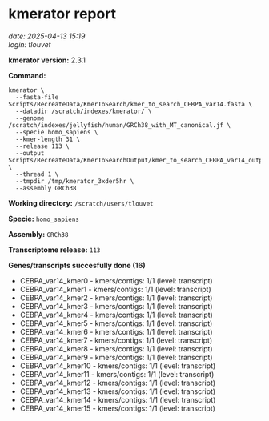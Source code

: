 # kmerator report
*date: 2025-04-13 15:19*  
*login: tlouvet*

**kmerator version:** 2.3.1

**Command:**

```
kmerator \
  --fasta-file Scripts/RecreateData/KmerToSearch/kmer_to_search_CEBPA_var14.fasta \
  --datadir /scratch/indexes/kmerator/ \
  --genome /scratch/indexes/jellyfish/human/GRCh38_with_MT_canonical.jf \
  --specie homo_sapiens \
  --kmer-length 31 \
  --release 113 \
  --output Scripts/RecreateData/KmerToSearchOutput/kmer_to_search_CEBPA_var14_output \
  --thread 1 \
  --tmpdir /tmp/kmerator_3xder5hr \
  --assembly GRCh38
```

**Working directory:** `/scratch/users/tlouvet`

**Specie:** `homo_sapiens`

**Assembly:** `GRCh38`

**Transcriptome release:** `113`

**Genes/transcripts succesfully done (16)**

- CEBPA_var14_kmer0 - kmers/contigs: 1/1 (level: transcript)
- CEBPA_var14_kmer1 - kmers/contigs: 1/1 (level: transcript)
- CEBPA_var14_kmer2 - kmers/contigs: 1/1 (level: transcript)
- CEBPA_var14_kmer3 - kmers/contigs: 1/1 (level: transcript)
- CEBPA_var14_kmer4 - kmers/contigs: 1/1 (level: transcript)
- CEBPA_var14_kmer5 - kmers/contigs: 1/1 (level: transcript)
- CEBPA_var14_kmer6 - kmers/contigs: 1/1 (level: transcript)
- CEBPA_var14_kmer7 - kmers/contigs: 1/1 (level: transcript)
- CEBPA_var14_kmer8 - kmers/contigs: 1/1 (level: transcript)
- CEBPA_var14_kmer9 - kmers/contigs: 1/1 (level: transcript)
- CEBPA_var14_kmer10 - kmers/contigs: 1/1 (level: transcript)
- CEBPA_var14_kmer11 - kmers/contigs: 1/1 (level: transcript)
- CEBPA_var14_kmer12 - kmers/contigs: 1/1 (level: transcript)
- CEBPA_var14_kmer13 - kmers/contigs: 1/1 (level: transcript)
- CEBPA_var14_kmer14 - kmers/contigs: 1/1 (level: transcript)
- CEBPA_var14_kmer15 - kmers/contigs: 1/1 (level: transcript)
